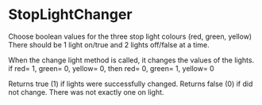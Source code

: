 # StopLightChanger

Choose boolean values for the three stop light colours (red, green, yellow)
There should be 1 light on/true and 2 lights off/false at a time.

When the change light method is called, it changes the values of the lights.
if red= 1, green= 0, yellow= 0,
then red= 0, green= 1, yellow= 0

Returns true (1) if lights were successfully changed.
Returns false (0) if did not change. There was not exactly one on light.

